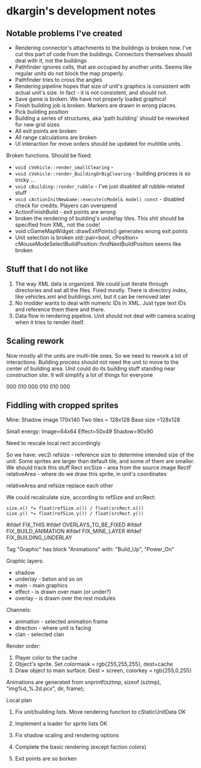 # dkargin's development notes #

## Notable problems I've created ##

 - Rendering connector's attachments to the buildings is broken now. I've cut this part of code from the buildings. Connectors themselves should deal with it, not the buildings
 - Pathfinder ignores cells, that are occupied by another units. Seems like regular units do not block the map properly.
 - Pathfinder tries to cross the angles
 - Rendering pipeline hopes that size of unit's graphics is consistent with actual unit's size. In fact - it is not consistent, and should not.
 - Save game is broken. We have not properly loaded graphics!
 - Finish building job is broken. Markers are drawn in wrong places.
 - Pick building position
 - Building a series of structures, aka 'path building' should be reworked for new grid sizes
 - All exit points are broken
 - All range calculations are broken
 - UI interaction for move orders should be updated for multitile units.

Broken functions. Should be fixed:

 - `void cVehicle::render_smallClearing` - 
 - `void cVehicle::render_BuildingOrBigClearing` - building process is so tricky ...
 - `void cBuilding::render_rubble` - I've just disabled all rubble-related stuff
 - `void cActionInitNewGame::execute(cModel& model) const` - disabled check for credits. Players 
 can overspend
 - ActionFinishBuild - exit points are wrong
 - broken the rendering of building's underlay tiles. This shit should be specified from XML, not the code!
 - void cGameMapWidget::drawExitPoints() generates wrong exit points
 - Unit selection is broken
 std::pair<bool, cPosition> cMouseModeSelectBuildPosition::findNextBuildPosition seems like broken


## Stuff that I do not like ##

1. The way XML data is organized. We could just iterate through directories and eat all the files. Fixed mostly. There is directory index, like vehicles.xml and buildings.xml, but it can be removed later
2. No modder wants to deal with numeric IDs in XML. Just type text IDs and reference them there and there.
3. Data flow in rendering pipeline. Unit should not deal with camera scaling when it tries to render itself. 

## Scaling rework ##

Now mostly all the units are multi-tile ones. So we need to rework a lot of interactions. 
Building process should not need the unit to move to the center of building area. Unit could do its building stuff standing near construction site. It will simplify a lot of things for everyone


<TileGen name="connectors" file="connectors.pcx" size="64x64">
	<!--Central connector not connected anywhere-->
	<Rule pos="0x0">
		000
		010
		000
	</Rule>
	<!--Use this tile if there is a connection from the upper side-->
	<Rule pos="1x0">
		010
		010
		000
	</Rule>
</TileGen>

## Fiddling with cropped sprites ##

Mine:
	Shadow image 170x140
	Two tiles = 128x128
	Base size =128x128

Small energy:
	Image=64x64
	Effect=50x49
	Shadow=90x90

Need to rescale local rect accordingly

So we have: 
vec2i refsize - reference size to determine intended size of the unit. Some sprites are larger than default tile, and some of them are smaller. We should track this stuff
Rect srcSize - area from the source image
RectF relativeArea - where do we draw this sprite, in unit's coordinates

relativeArea and refsize replace each other

We could recalculate size, according to refSize and srcRect:

```
size.x() *= float(refSize.x()) / float(srcRect.x())
size.y() *= float(refSize.y()) / float(srcRect.y())
```

#ifdef FIX_THIS
#ifdef OVERLAYS_TO_BE_FIXED
#ifdef FIX_BUILD_ANIMATION
#ifdef FIX_MINE_LAYER
#ifdef FIX_BUILDING_UNDERLAY

Tag "Graphic" has block "Animations" with: "Build_Up", "Power_On"

Graphic layers:
 - shadow
 - underlay - beton and so on
 - main - main graphics
 - effect - is drawn over main (or under?)
 - overlay - is drawn over the rest modules

Channels:
 - animation 	- selected animation frame
 - direction 	- where unit is facing
 - clan			- selected clan


Render order:
1. Player color to the cache
2. Object's sprite. Set colormask = rgb{255,255,255}, dest=cache
3. Draw object to main surface. Dest = screen, colorkey = rgb{255,0,255}

Animations are generated from snprintf(sztmp, sizeof (sztmp), "img%d_%.2d.pcx", dir, frame);

Local plan

1. Fix unit/building lists. Move rendering function to cStaticUnitData		OK
2. Implement a loader for sprite lists										OK
3. Fix shadow scaling and rendering options
4. Complete the basic rendering (except faction colors)

5. Exit points are so borken